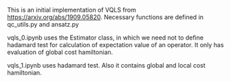 This is an initial implementation of VQLS from https://arxiv.org/abs/1909.05820. Necessary functions are defined in qc_utils.py and ansatz.py

vqls_0.ipynb uses the Estimator class, in which we need not to define hadamard test for calculation of expectation value of an operator. 
It only has evaluation of global cost hamiltonian.

vqls_1.ipynb uses hadamard test. Also it contains global and local cost hamiltonian.
